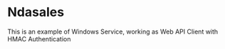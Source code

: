 # Ndasales
This is an example of Windows Service, working as Web API Client with HMAC Authentication

